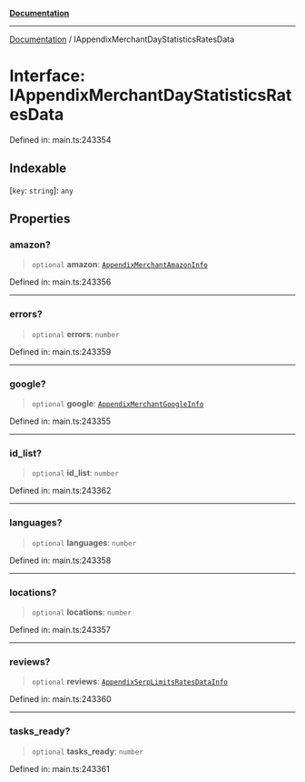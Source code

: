 [**Documentation**](../README.md)

***

[Documentation](../README.md) / IAppendixMerchantDayStatisticsRatesData

# Interface: IAppendixMerchantDayStatisticsRatesData

Defined in: main.ts:243354

## Indexable

\[`key`: `string`\]: `any`

## Properties

### amazon?

> `optional` **amazon**: [`AppendixMerchantAmazonInfo`](../classes/AppendixMerchantAmazonInfo.md)

Defined in: main.ts:243356

***

### errors?

> `optional` **errors**: `number`

Defined in: main.ts:243359

***

### google?

> `optional` **google**: [`AppendixMerchantGoogleInfo`](../classes/AppendixMerchantGoogleInfo.md)

Defined in: main.ts:243355

***

### id\_list?

> `optional` **id\_list**: `number`

Defined in: main.ts:243362

***

### languages?

> `optional` **languages**: `number`

Defined in: main.ts:243358

***

### locations?

> `optional` **locations**: `number`

Defined in: main.ts:243357

***

### reviews?

> `optional` **reviews**: [`AppendixSerpLimitsRatesDataInfo`](../classes/AppendixSerpLimitsRatesDataInfo.md)

Defined in: main.ts:243360

***

### tasks\_ready?

> `optional` **tasks\_ready**: `number`

Defined in: main.ts:243361
